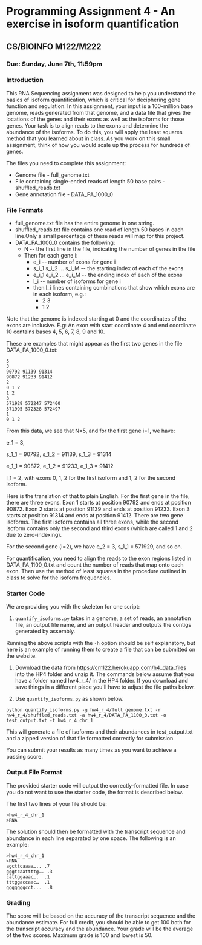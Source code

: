 # Programming Assignment 4 - An exercise in isoform quantification

## CS/BIOINFO M122/M222

### Due: Sunday, June 7th, 11:59pm


### Introduction

This RNA Sequencing assignment was designed to help you understand the basics of isoform quantification, 
which is critical for deciphering gene function and regulation.
In this assignment, your input is a 100-million base genome, reads generated from that genome, 
and a data file that gives the locations of the genes and their exons as well as the isoforms for those genes.
Your task is to align reads to the exons and determine the abundance of the isoforms.
To do this, you will apply the least squares method that you learned about in class.
As you work on this small assignment, think of how you would scale up the process for hundreds of genes.

The files you need to complete this assignment:
* Genome file - full_genome.txt
* File containing single-ended reads of length 50 base pairs - shuffled_reads.txt
* Gene annotation file - DATA_PA_1000_0

### File Formats
* full_genome.txt file has the entire genome in one string. 
* shuffled_reads.txt file contains one read of length 50 bases in each line.Only a small percentage of these reads will map for this project.
* DATA_PA_1000_0 contains the following:
  - N -- the first line in the file, indicating the number of genes in the file
  - Then for each gene i:
    - e_i -- number of exons for gene i
    - s_i_1  s_i_2  ... s_i_M  -- the starting index of each of the exons 
    - e_i_1  e_i_2 ... e_i_M -- the ending index of each of the exons 
    - I_i -- number of isoforms for gene i
    - then l_i lines containing combinations that show which exons are in each isoform, e.g.:
      - 2 3
      - 1 2

Note that the genome is indexed starting at 0 and the coordinates of the exons are inclusive.
E.g: An exon with start coordinate 4 and end coordinate 10 contains bases 4, 5, 6, 7, 8, 9 and 10. 

These are examples that might appear as the first two genes in the file DATA_PA_1000_0.txt:

```
5
3
90792 91139 91314 
90872 91233 91412 
2
0 1 2
1 2
3
571929 572247 572400 
571995 572328 572497 
1
0 1 2
```

From this data, we see that N=5, and for the first gene i=1, we have:

e_1 = 3,

s_1_1 = 90792, s_1_2 = 91139, s_1_3 = 91314

e_1_1 = 90872, e_1_2 = 91233, e_1_3 = 91412

l_1 = 2, with exons 0, 1, 2 for the first isoform and 1, 2 for the second isoform.

Here is the translation of that to plain English. For the first gene in the file, there are three exons. Exon 1 starts at position 90792 and ends at position 90872. Exon 2 starts at position 91139 and ends at position 91233. Exon 3 starts at position 91314 and ends at position 91412. There are two gene isoforms. The first isoform contains all three exons, while the second isoform contains only the second and third exons (which are called 1 and 2 due to zero-indexing).

For the second gene (i=2), we have e_2 = 3, s_1_1 = 571929, and so on.

For quantification, you need to align the reads to the exon regions listed in DATA_PA_1100_0.txt 
and count the number of reads that map onto each exon.
Then use the method of least squares in the procedure outlined in class to solve for the isoform frequencies.

### Starter Code

We are providing you with the skeleton for one script:
1. `quantify_isoforms.py` takes in a genome, a set of reads, an annotation file, an output file name, and an output header and outputs the contigs generated by assembly.

Running the above scripts with the `-h` option should be self explanatory, but here is an example of running them to create a file that can be submitted on the website.

1. Download the data from https://cm122.herokuapp.com/h4_data_files into the HP4 folder and unzip it. The commands below assume that you have a folder named hw4_r_4/ in the HP4 folder. If you download and save things in a different place you'll have to adjust the file paths below.

2. Use `quantify_isoforms.py` as shown below.

```
python quantify_isoforms.py -g hw4_r_4/full_genome.txt -r hw4_r_4/shuffled_reads.txt -a hw4_r_4/DATA_PA_1100_0.txt -o test_output.txt -t hw4_r_4_chr_1
```

This will generate a file of isoforms and their abundances in test_output.txt and a zipped version of that file formatted correctly for submission.

You can submit your results as many times as you want to achieve a passing score.


### Output File Format

The provided starter code will output the correctly-formatted file. In case you do not want to use the starter code, the format is described below.

The first two lines of your file should be:

```
>hw4_r_4_chr_1
>RNA
```

The solution should then be formatted with the transcript sequence and abundance in each line separated by one space.
The following is an example:

```
>hw4_r_4_chr_1
>RNA
agcttcaaaa….. .7 
gggtcaattttg…. .3
cattggaaac….  .1
tttggaccaac…  .1
gggggggcct...  .8
```

### Grading

The score will be based on the accuracy of the transcript sequence and the abundance estimate. 
For full credit, you should be able to get 100 both for the transcript accuracy and the abundance. 
Your grade will be the average of the two scores. 
Maximum grade is 100 and lowest is 50.  

